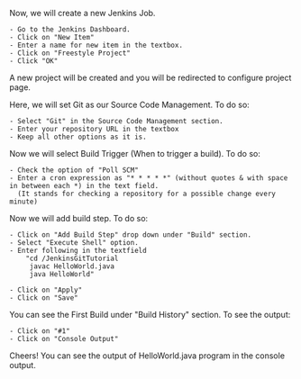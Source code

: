 Now, we will create a new Jenkins Job.

	- Go to the Jenkins Dashboard.
	- Click on "New Item" 
	- Enter a name for new item in the textbox.
	- Click on "Freestyle Project"
	- Click "OK"

A new project will be created and you will be redirected to configure project page.

Here, we will set Git as our Source Code Management. To do so:

	- Select "Git" in the Source Code Management section.
	- Enter your repository URL in the textbox
	- Keep all other options as it is.
	
Now we will select Build Trigger (When to trigger a build). To do so:

	- Check the option of "Poll SCM"
	- Enter a cron expression as "* * * * *" (without quotes & with space in between each *) in the text field.
	  (It stands for checking a repository for a possible change every minute)


Now we will add build step. To do so:

	- Click on "Add Build Step" drop down under "Build" section.
	- Select "Execute Shell" option.
	- Enter following in the textfield
		"cd /JenkinsGitTutorial
		 javac HelloWorld.java
		 java HelloWorld"
		 
	- Click on "Apply"
	- Click on "Save"
	
You can see the First Build under "Build History" section. To see the output:

	- Click on "#1"
	- Click on "Console Output" 

Cheers! You can see the output of HelloWorld.java program in the console output.

